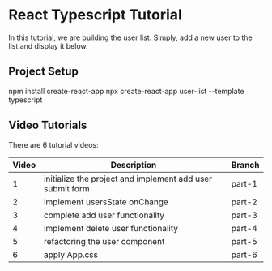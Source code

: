 # React Typescript Tutorial

In this tutorial, we are building the user list.  Simply, add a new user to the list and display it below.


## Project Setup

npm install create-react-app
npx create-react-app user-list --template typescript

## Video Tutorials

There are 6 tutorial videos:

| Video | Description                                              | Branch |
|-------|----------------------------------------------------------|--------|
|  1    | initialize the project and implement add user submit form| part-1 |
|  2    | implement usersState onChange                            | part-2 |
|  3    | complete add user functionality                          | part-3 |
|  4    | implement delete user functionality                      | part-4 |
|  5    | refactoring the user component                           | part-5 |
|  6    | apply App.css                                            | part-6 |
